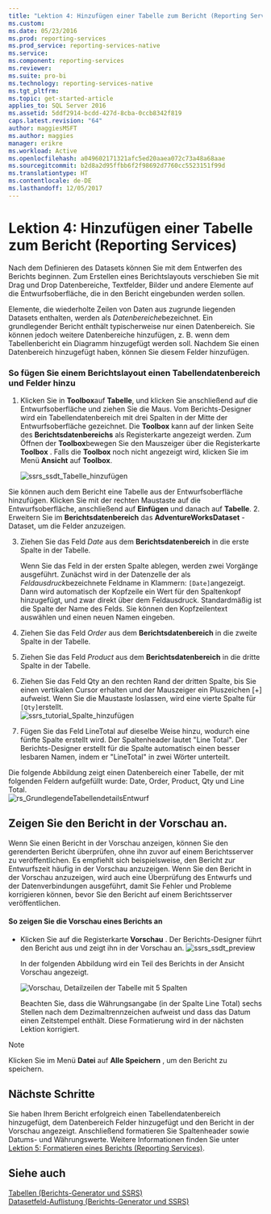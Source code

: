 ```yaml
---
title: "Lektion 4: Hinzufügen einer Tabelle zum Bericht (Reporting Services) | Microsoft-Dokumentation"
ms.custom: 
ms.date: 05/23/2016
ms.prod: reporting-services
ms.prod_service: reporting-services-native
ms.service: 
ms.component: reporting-services
ms.reviewer: 
ms.suite: pro-bi
ms.technology: reporting-services-native
ms.tgt_pltfrm: 
ms.topic: get-started-article
applies_to: SQL Server 2016
ms.assetid: 5ddf2914-bcdd-427d-8cba-0ccb8342f819
caps.latest.revision: "64"
author: maggiesMSFT
ms.author: maggies
manager: erikre
ms.workload: Active
ms.openlocfilehash: a049602171321afc5ed20aaea072c73a48a68aae
ms.sourcegitcommit: b2d8a2d95ffbb6f2f98692d7760cc5523151f99d
ms.translationtype: HT
ms.contentlocale: de-DE
ms.lasthandoff: 12/05/2017
---
```

# <a name="lesson-4-adding-a-table-to-the-report-reporting-services"></a>Lektion 4: Hinzufügen einer Tabelle zum Bericht (Reporting Services)
Nach dem Definieren des Datasets können Sie mit dem Entwerfen des Berichts beginnen. Zum Erstellen eines Berichtslayouts verschieben Sie mit Drag und Drop Datenbereiche, Textfelder, Bilder und andere Elemente auf die Entwurfsoberfläche, die in den Bericht eingebunden werden sollen.  
  
Elemente, die wiederholte Zeilen von Daten aus zugrunde liegenden Datasets enthalten, werden als *Datenbereiche*bezeichnet. Ein grundlegender Bericht enthält typischerweise nur einen Datenbereich. Sie können jedoch weitere Datenbereiche hinzufügen, z. B. wenn dem Tabellenbericht ein Diagramm hinzugefügt werden soll. Nachdem Sie einen Datenbereich hinzugefügt haben, können Sie diesem Felder hinzufügen.  
  
### <a name="to-add-a-table-data-region-and-fields-to-a-report-layout"></a>So fügen Sie einem Berichtslayout einen Tabellendatenbereich und Felder hinzu  
  
1.  Klicken Sie in **Toolbox**auf **Tabelle**, und klicken Sie anschließend auf die Entwurfsoberfläche und ziehen Sie die Maus. Vom Berichts-Designer wird ein Tabellendatenbereich mit drei Spalten in der Mitte der Entwurfsoberfläche gezeichnet. Die **Toolbox** kann auf der linken Seite des **Berichtsdatenbereichs** als Registerkarte angezeigt werden. Zum Öffnen der **Toolbox**bewegen Sie den Mauszeiger über die Registerkarte **Toolbox** . Falls die **Toolbox** noch nicht angezeigt wird, klicken Sie im Menü **Ansicht** auf **Toolbox**.
  
     ![ssrs_ssdt_Tabelle_hinzufügen](../reporting-services/media/ssrs-ssdt-addtable.png) 
  
  Sie können auch dem Bericht eine Tabelle aus der Entwurfsoberfläche hinzufügen.  Klicken Sie mit der rechten Maustaste auf die Entwurfsoberfläche, anschließend auf **Einfügen** und danach auf **Tabelle**.
2.  Erweitern Sie im **Berichtsdatenbereich** das **AdventureWorksDataset** -Dataset, um die Felder anzuzeigen.  
  
3.  Ziehen Sie das Feld *Date* aus dem **Berichtsdatenbereich** in die erste Spalte in der Tabelle.  
  
    Wenn Sie das Feld in der ersten Spalte ablegen, werden zwei Vorgänge ausgeführt. Zunächst wird in der Datenzelle der als *Feldausdruck*bezeichnete Feldname in Klammern: `[Date]`angezeigt. Dann wird automatisch der Kopfzeile ein Wert für den Spaltenkopf hinzugefügt, und zwar direkt über dem Feldausdruck. Standardmäßig ist die Spalte der Name des Felds. Sie können den Kopfzeilentext auswählen und einen neuen Namen eingeben.  
  
4.  Ziehen Sie das Feld *Order* aus dem **Berichtsdatenbereich** in die zweite Spalte in der Tabelle.  
  
5.  Ziehen Sie das Feld *Product* aus dem **Berichtsdatenbereich** in die dritte Spalte in der Tabelle.  
  
6.  Ziehen Sie das Feld Qty an den rechten Rand der dritten Spalte, bis Sie einen vertikalen Cursor erhalten und der Mauszeiger ein Pluszeichen [+] aufweist. Wenn Sie die Maustaste loslassen, wird eine vierte Spalte für `[Qty]`erstellt.  
![ssrs_tutorial_Spalte_hinzufügen](../reporting-services/media/ssrs-tutorial-addcolumn.png)  
  
7.  Fügen Sie das Feld LineTotal auf dieselbe Weise hinzu, wodurch eine fünfte Spalte erstellt wird. Der Spaltenheader lautet "Line Total". Der Berichts-Designer erstellt für die Spalte automatisch einen besser lesbaren Namen, indem er "LineTotal" in zwei Wörter unterteilt.  
  
  
Die folgende Abbildung zeigt einen Datenbereich einer Tabelle, der mit folgenden Feldern aufgefüllt wurde: Date, Order, Product, Qty und Line Total.  
![rs_GrundlegendeTabellendetailsEntwurf](../reporting-services/media/rs-basictabledetailsdesign.png)  
  
## <a name="preview-your-report"></a>Zeigen Sie den Bericht in der Vorschau an.  
Wenn Sie einen Bericht in der Vorschau anzeigen, können Sie den gerenderten Bericht überprüfen, ohne ihn zuvor auf einem Berichtsserver zu veröffentlichen. Es empfiehlt sich beispielsweise, den Bericht zur Entwurfszeit häufig in der Vorschau anzuzeigen. Wenn Sie den Bericht in der Vorschau anzuzeigen, wird auch eine Überprüfung des Entwurfs und der Datenverbindungen ausgeführt, damit Sie Fehler und Probleme korrigieren können, bevor Sie den Bericht auf einem Berichtsserver veröffentlichen.  
  
#### <a name="to-preview-a-report"></a>So zeigen Sie die Vorschau eines Berichts an  
  
-   Klicken Sie auf die Registerkarte **Vorschau** . Der Berichts-Designer führt den Bericht aus und zeigt ihn in der Vorschau an.
![ssrs_ssdt_preview](../reporting-services/media/ssrs-ssdt-preview.png)  
  
    In der folgenden Abbildung wird ein Teil des Berichts in der Ansicht Vorschau angezeigt.  
  
    ![Vorschau, Detailzeilen der Tabelle mit 5 Spalten](../reporting-services/media/rs-basictabledetailspreview.png "Preview, Detail rows of table with 5 columns")  
  
    Beachten Sie, dass die Währungsangabe (in der Spalte Line Total) sechs Stellen nach dem Dezimaltrennzeichen aufweist und dass das Datum einen Zeitstempel enthält. Diese Formatierung wird in der nächsten Lektion korrigiert.  
  
> [!NOTE]  
> Klicken Sie im Menü **Datei** auf **Alle Speichern** , um den Bericht zu speichern.  
  
## <a name="next-steps"></a>Nächste Schritte  
Sie haben Ihrem Bericht erfolgreich einen Tabellendatenbereich hinzugefügt, dem Datenbereich Felder hinzugefügt und den Bericht in der Vorschau angezeigt. Anschließend formatieren Sie Spaltenheader sowie Datums- und Währungswerte. Weitere Informationen finden Sie unter [Lektion 5: Formatieren eines Berichts (Reporting Services)](../reporting-services/lesson-5-formatting-a-report-reporting-services.md).  
  
## <a name="see-also"></a>Siehe auch  
[Tabellen &#40;Berichts-Generator und SSRS&#41;](../reporting-services/report-design/tables-report-builder-and-ssrs.md)  
[Datasetfeld-Auflistung &#40;Berichts-Generator und SSRS&#41;](../reporting-services/report-data/dataset-fields-collection-report-builder-and-ssrs.md)  
